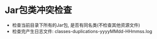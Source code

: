 # Jar包类冲突检查

* 检查当前目录下所有的Jar包, 是否有同名类(不检查其他资源文件)
* 检查完产生日志文件: classes-duplications-yyyyMMdd-HHmmss.log
